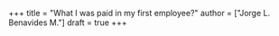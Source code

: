 +++
title = "What I was paid in my first employee?"
author = ["Jorge L. Benavides M."]
draft = true
+++
